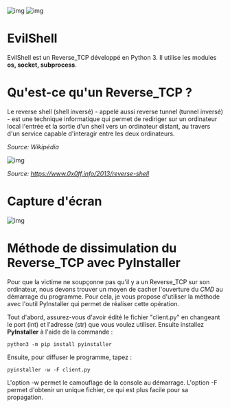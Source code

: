 ![img](https://img.shields.io/badge/EvilShell-v0.2.0-green) 
![img](https://img.shields.io/badge/Python-3.x-blue)
# EvilShell

EvilShell est un Reverse_TCP développé en Python 3. Il utilise les modules **os, socket, subprocess**.

# Qu'est-ce qu'un Reverse_TCP ?
Le reverse shell (shell inversé) - appelé aussi reverse tunnel (tunnel inversé) - est une technique informatique qui permet de rediriger sur un ordinateur local l'entrée et la sortie d'un shell vers un ordinateur distant, au travers d'un service capable d'interagir entre les deux ordinateurs.

*Source: Wikipédia*

![img](https://www.0x0ff.info/wp-content/uploads/2013/08/reverse_shell.png)

*Source: https://www.0x0ff.info/2013/reverse-shell*

# Capture d'écran
 ![img](https://www.zupimages.net/up/19/36/5617.png) 

# Méthode de dissimulation du Reverse_TCP avec PyInstaller
Pour que la victime ne soupçonne pas qu'il y a un Reverse_TCP sur son ordinateur, nous devons trouver un moyen de cacher l'ouverture du *CMD* au démarrage du programme. Pour cela, je vous propose d'utiliser la méthode avec l'outil PyInstaller qui permet de réaliser cette opération.

Tout d'abord, assurez-vous d'avoir édité le fichier "client.py" en changeant le port (int) et l'adresse (str) que vous voulez utiliser. Ensuite installez **PyInstaller** à l'aide de la commande :

	python3 -m pip install pyinstaller
 
Ensuite, pour diffuser le programme, tapez :

	pyinstaller -w -F client.py
 
L'option -w permet le camouflage de la console au démarrage. L'option -F permet d'obtenir un unique fichier, ce qui est plus facile pour sa propagation.
